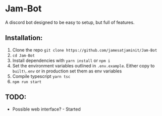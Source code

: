 # Jam-Bot

A discord bot designed to be easy to setup, but full of features.

## Installation:

1. Clone the repo `git clone https://github.com/jamesatjaminit/Jam-Bot`
2. `cd Jam-Bot`
3. Install dependencies with `yarn install` or `npm i`
4. Set the environment variables outlined in `.env.example`. Either copy to `built\.env` or in production set them as env variables
5. Compile typescript `yarn tsc`
6. `npm run start`

## TODO:

-   Possible web interface? - Started
